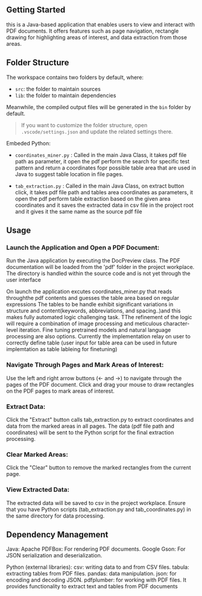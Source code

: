 ## Getting Started
this is a Java-based application that enables users to view and interact with PDF documents.
It offers features such as page navigation, rectangle drawing for highlighting areas of interest, and data extraction from those areas.

## Folder Structure

The workspace contains two folders by default, where:

- `src`: the folder to maintain sources
- `lib`: the folder to maintain dependencies

Meanwhile, the compiled output files will be generated in the `bin` folder by default.

> If you want to customize the folder structure, open `.vscode/settings.json` and update the related settings there.


Embeded Python:

- `coordinates_miner.py` : Called in the main Java Class, it takes pdf file path as parameter, it open the pdf perform the search for specific test pattern and return a coordinates fopr possible table area that are used in Java to suggest table location in file pages.

- `tab_extraction.py` : Called in the main Java Class, on extract button click, it takes pdf file path and tables area coordinates as parameters, it open the pdf perform table extraction based on the given area coordinates and it saves the extracted data in csv file in the project root and it gives it the same name as the source pdf file  

## Usage
### Launch the Application and Open a PDF Document:

Run the Java application by executing the DocPreview class.
The PDF documentation will be loaded from the 'pdf' folder in the project workplace.
The directory is handled within the source code and is not yet through the user interface

On launch the application excutes coordinates_miner.py that reads throughthe pdf contents and guesses the table area based on regular expressions
The tables to be handle exhibit significant variations in structure and content(keywords, abbreviations, and spacing..)and this makes fully automated logic challenging task.
TThe refinement of the logic will require a combination of image processing and meticulous character-level iteration. Fine tuning pretrained models and natural language processing are also options.
Currently the implementation relay on user to correctly define table (user input for table area can be used in future implemtation as table lableing for finetuning)

### Navigate Through Pages and Mark Areas of Interest:
Use the left and right arrow buttons (← and →) to navigate through the pages of the PDF document.
Click and drag your mouse to draw rectangles on the PDF pages to mark areas of interest.

### Extract Data:

Click the "Extract" button calls tab_extraction.py to extract coordinates and data from the marked areas in all pages. The data (pdf file path and coordinates) will be sent to the Python script for the final extraction processing.

### Clear Marked Areas:

Click the "Clear" button to remove the marked rectangles from the current page.

### View Extracted Data:

The extracted data will be saved to csv in the project workplace. Ensure that you have Python scripts (tab_extraction.py and tab_coordinates.py) in the same directory for data processing.

## Dependency Management
Java:
    Apache PDFBox: For rendering PDF documents.
    Google Gson: For JSON serialization and deserialization.

Python (external libraries):
    csv: writing data to and from CSV files.
    tabula: extracting tables from PDF files.
    pandas: data manipulation.
    json: for encoding and decoding JSON. 
    pdfplumber: for working with PDF files. It provides functionality to extract text and tables from PDF documents
